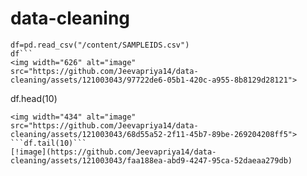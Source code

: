 # data-cleaning
```import pandas as pd
df=pd.read_csv("/content/SAMPLEIDS.csv")
df```
<img width="626" alt="image" src="https://github.com/Jeevapriya14/data-cleaning/assets/121003043/97722de6-05b1-420c-a955-8b8129d28121">
```
df.head(10)
```
<img width="434" alt="image" src="https://github.com/Jeevapriya14/data-cleaning/assets/121003043/68d55a52-2f11-45b7-89be-269204208ff5">
```df.tail(10)```
[!image](https://github.com/Jeevapriya14/data-cleaning/assets/121003043/faa188ea-abd9-4247-95ca-52daeaa279db)

